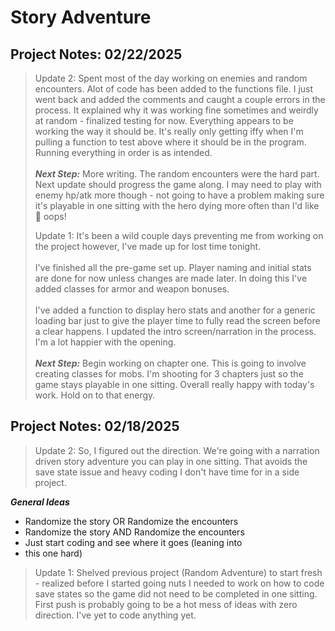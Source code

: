 # **Story Adventure**

## Project Notes: 02/22/2025 ##

> Update 2: Spent most of the day working on enemies and random encounters. Alot
> of code has been added to the functions file. I just went back and added the comments
> and caught a couple errors in the process.  It explained why it was working fine sometimes
> and weirdly at random - finalized testing for now.  Everything appears to be working the 
> way it should be. It's really only getting iffy when I'm pulling a function to test above
> where it should be in the program. Running everything in order is as intended. <br> <br>
> ***Next Step:*** More writing. The random encounters were the hard part. Next update
> should progress the game along. I may need to play with enemy hp/atk more though - not going
> to have a problem making sure it's playable in one sitting with the hero dying more often than
> I'd like  👀 oops!
> 
> Update 1: It's been a wild couple days preventing me from working on the project
> however, I've made up for lost time tonight. <br> <br>
> I've finished all the pre-game set up. Player naming and initial stats are 
> done for now unless changes are made later. In doing this I've added classes
> for armor and weapon bonuses. <br> <br>
> I've added a function to display hero stats and another for a generic loading
> bar just to give the player time to fully read the screen before a clear happens. 
> I updated the intro screen/narration in the process. I'm a lot happier with the
> opening. <br> <br>
> ***Next Step:*** Begin working on chapter one.  This is going to involve creating
> classes for mobs. I'm shooting for 3 chapters just so the game stays playable in
> one sitting. Overall really happy with today's work. Hold on to that energy.

## Project Notes: 02/18/2025 ##

> Update 2: So, I figured out the direction. We're going with a
> narration driven story adventure you can play in one sitting. 
> That avoids the save state issue and heavy coding I don't have
> time for in a side project. 

***General Ideas***
- Randomize the story OR Randomize the encounters
- Randomize the story AND Randomize the encounters
- Just start coding and see where it goes (leaning into
- this one hard)
>
> Update 1: Shelved previous project (Random Adventure) to start
> fresh - realized before I started going nuts I needed to work on
> how to code save states so the game did not need to be completed
> in one sitting. First push is probably going to be a hot mess of
> ideas with zero direction.  I've yet to code anything yet. 